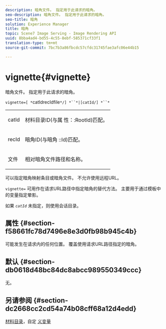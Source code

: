 ```yaml
---
description: 暗角文件。 指定用于此请求的暗角。
seo-description: 暗角文件。 指定用于此请求的暗角。
seo-title: 暗角
solution: Experience Manager
title: 暗角
topic: Scene7 Image Serving - Image Rendering API
uuid: 8bba4ad4-bd55-4c55-8ebf-585371cf33f1
translation-type: tm+mt
source-git-commit: 7bc7b3a86fbcdc57cfdc31745fae3afc06e44b15

---
```



# vignette{#vignette}

暗角文件。 指定用于此请求的暗角。

`vignette=[ *`catIdrecIdfile`*/] *``*|[catId/] *``*`

<table id="simpletable_432EC5501CA3431B83A762C3EE4E8DD2"> 
 <tr class="strow"> 
  <td class="stentry"> <p><span class="varname"> catId</span> </p> </td> 
  <td class="stentry"> <p>材料目录ID(与属 <span class="codeph"> 性：:RootId</span>)匹配。 </p></td> 
 </tr> 
 <tr class="strow"> 
  <td class="stentry"> <p><span class="varname"> recId</span> </p></td> 
  <td class="stentry"> <p>暗角ID(与暗角 <span class="codeph"> ::Id</span>)匹配。 </p></td> 
 </tr> 
 <tr class="strow"> 
  <td class="stentry"> <p><span class="varname"> 文件</span> </p></td> 
  <td class="stentry"> <p>相对暗角文件路径和名称。 </p></td> 
 </tr> 
</table>

可以指定暗角映射条目或暗角文件。 不允许使用远程URL。

`vignette=` 可用作在请求URL路径中指定暗角的替代方法。 主要用于通过模板中的变量指定晕影。

如果 *`catId`* 未指定，则使用会话目录。

## 属性 {#section-f58661fc78d7496e8e3d0fb98b945c4b}

可能发生在请求内的任何位置。 覆盖使用请求URL路径指定的暗角。

## 默认 {#section-db0618d48bc84dc8abcc989550349ccc}

无。

## 另请参阅 {#section-dc2668cc2cd54a74b08cff68a12d4edd}

[材料目录](../../../../../ir-api/http-protocol/image-rendering-api-ref/c-ir-http-protocol-ref/c-ir-http-protocol-syntax-and-features/c-ir-http-material-catalogs/c-ir-http-material-catalogs.md#concept-772742c1688f420a88a56f5136ad1db2)，自定 [义变量](../../../../../ir-api/http-protocol/image-rendering-api-ref/c-ir-http-protocol-ref/c-ir-http-protocol-syntax-and-features/c-ir-custom-variables/c-ir-custom-variables.md#concept-8a1d9a50d09a4b7b97b8c83365971f96)
